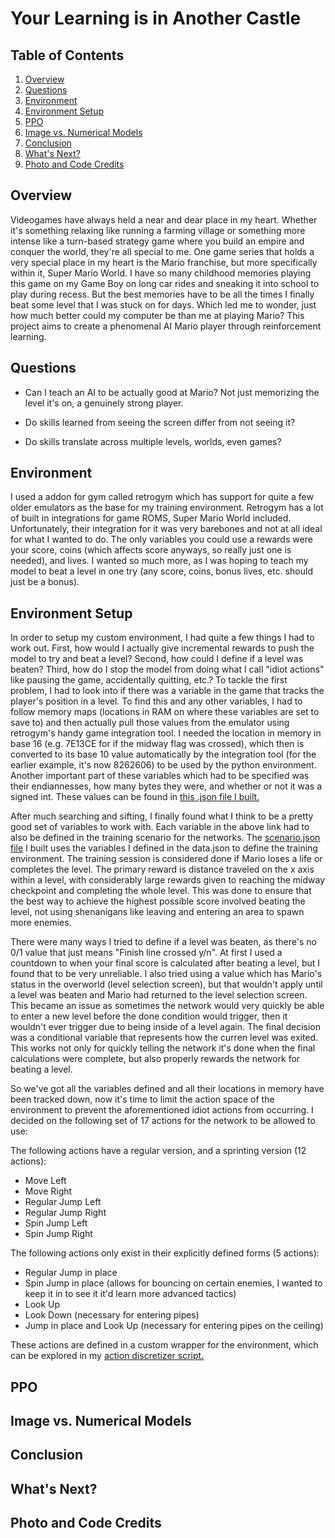 # Your Learning is in Another Castle

## Table of Contents

1. [Overview](#overview)
2. [Questions](#questions)
3. [Environment](#environment)
4. [Environment Setup](#environment-setup)
5. [PPO](#ppo)
6. [Image vs. Numerical Models](#image-vs.-numerical-models)
7. [Conclusion](#conclusion)
8. [What's Next?](#what's-next?)
9. [Photo and Code Credits](#photo-and-code-credits)

## **Overview**

Videogames have always held a near and dear place in my heart. Whether it's something relaxing like running a farming village or something more intense like a turn-based strategy game where you build an empire and conquer the world, they're all special to me. One game series that holds a very special place in my heart is the Mario franchise, but more specifically within it, Super Mario World. I have so many childhood memories playing this game on my Game Boy on long car rides and sneaking it into school to play during recess. But the best memories have to be all the times I finally beat some level that I was stuck on for days. Which led me to wonder, just how much better could my computer be than me at playing Mario? This project aims to create a phenomenal AI Mario player through reinforcement learning.

## **Questions**

- Can I teach an AI to be actually good at Mario? Not just memorizing the level it's on, a genuinely strong player.

- Do skills learned from seeing the screen differ from not seeing it?

- Do skills translate across multiple levels, worlds, even games?

## **Environment**

I used a addon for gym called retrogym which has support for quite a few older emulators as the base for my training environment. Retrogym has a lot of built in integrations for game ROMS, Super Mario World included. Unfortunately, their integration for it was very barebones and not at all ideal for what I wanted to do. The only variables you could use a rewards were your score, coins (which affects score anyways, so really just one is needed), and lives. I wanted so much more, as I was hoping to teach my model to beat a level in one try (any score, coins, bonus lives, etc. should just be a bonus).

## **Environment Setup**

In order to setup my custom environment, I had quite a few things I had to work out. First, how would I actually give incremental rewards to push the model to try and beat a level? Second, how could I define if a level was beaten? Third, how do I stop the model from doing what I call "idiot actions" like pausing the game, accidentally quitting, etc.? To tackle the first problem, I had to look into if there was a variable in the game that tracks the player's position in a level. To find this and any other variables, I had to follow memory maps (locations in RAM on where these variables are set to save to) and then actually pull those values from the emulator using retrogym's handy game integration tool. I needed the location in memory in base 16 (e.g. 7E13CE for if the midway flag was crossed), which then is converted to its base 10 value automatically by the integration tool (for the earlier example, it's now 8262606) to be used by the python environment. Another important part of these variables which had to be specified was their endiannesses, how many bytes they were, and whether or not it was a signed int. These values can be found in [this .json file I built.](https://github.com/NJacobsohn/Your-Learning-is-in-Another-Castle/blob/master/variables/data.json)

After much searching and sifting, I finally found what I think to be a pretty good set of variables to work with. Each variable in the above link had to also be defined in the training scenario for the networks. The [scenario.json file](https://github.com/NJacobsohn/Your-Learning-is-in-Another-Castle/blob/master/scenarios/scenario.json) I built uses the variables I defined in the data.json to define the training environment. The training session is considered done if Mario loses a life or completes the level. The primary reward is distance traveled on the x axis within a level, with considerably large rewards given to reaching the midway checkpoint and completing the whole level. This was done to ensure that the best way to achieve the highest possible score involved beating the level, not using shenanigans like leaving and entering an area to spawn more enemies.

There were many ways I tried to define if a level was beaten, as there's no 0/1 value that just means "Finish line crossed y/n". At first I used a countdown to when your final score is calculated after beating a level, but I found that to be very unreliable. I also tried using a value which has Mario's status in the overworld (level selection screen), but that wouldn't apply until a level was beaten and Mario had returned to the level selection screen. This became an issue as sometimes the network would very quickly be able to enter a new level before the done condition would trigger, then it wouldn't ever trigger due to being inside of a level again. The final decision was a conditional variable that represents how the curren level was exited. This works not only for quickly telling the network it's done when the final calculations were complete, but also properly rewards the network for beating a level.

So we've got all the variables defined and all their locations in memory have been tracked down, now it's time to limit the action space of the environment to prevent the aforementioned idiot actions from occurring. I decided on the following set of 17 actions for the network to be allowed to use:

The following actions have a regular version, and a sprinting version (12 actions):

- Move Left
- Move Right
- Regular Jump Left
- Regular Jump Right
- Spin Jump Left
- Spin Jump Right

The following actions only exist in their explicitly defined forms (5 actions):

- Regular Jump in place
- Spin Jump in place (allows for bouncing on certain enemies, I wanted to keep it in to see it it'd learn more advanced tactics)
- Look Up
- Look Down (necessary for entering pipes)
- Jump in place and Look Up (necessary for entering pipes on the ceiling)

These actions are defined in a custom wrapper for the environment, which can be explored in my [action discretizer script.](https://github.com/NJacobsohn/Your-Learning-is-in-Another-Castle/blob/master/src/action_discretizer.py)

## **PPO**

## **Image vs. Numerical Models**

## **Conclusion**

## **What's Next?**

## **Photo and Code Credits**
